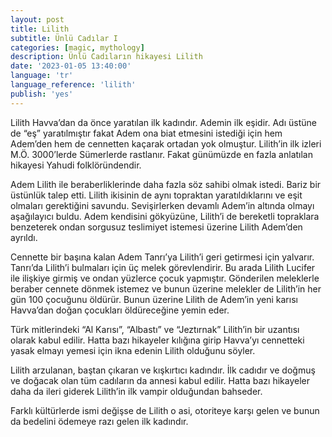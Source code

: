 ```yaml
---
layout: post
title: Lilith
subtitle: Ünlü Cadılar I
categories: [magic, mythology]
description: Ünlü Cadıların hikayesi Lilith
date: '2023-01-05 13:40:00'
language: 'tr'
language_reference: 'lilith'
publish: 'yes'
---
```

Lilith Havva’dan da önce yaratılan ilk kadındır. Ademin ilk eşidir. Adı üstüne de “eş” yaratılmıştır fakat Adem ona biat etmesini istediği için hem Adem’den hem de cennetten kaçarak ortadan yok olmuştur.
Lilith’in ilk izleri M.Ö. 3000’lerde Sümerlerde rastlanır. Fakat günümüzde en fazla anlatılan hikayesi Yahudi folklöründendir.

Adem Lilith ile beraberliklerinde daha fazla söz sahibi olmak istedi. Bariz bir üstünlük talep etti. Lilith ikisinin de aynı topraktan yaratıldıklarını ve eşit olmaları gerektiğini savundu. Sevişirlerken devamlı Adem’in altında olmayı aşağılayıcı buldu. Adem kendisini gökyüzüne, Lilith’i de bereketli topraklara benzeterek ondan sorgusuz teslimiyet istemesi üzerine Lilith Adem’den ayrıldı.

Cennette bir başına kalan Adem Tanrı’ya Lilith’i geri getirmesi için yalvarır. Tanrı’da Lilith’i bulmaları için üç melek görevlendirir. Bu arada Lilith Lucifer ile ilişkiye girmiş ve ondan yüzlerce çocuk yapmıştır. Gönderilen meleklerle beraber cennete dönmek istemez ve bunun üzerine melekler de Lilith’in her gün 100 çocuğunu öldürür. Bunun üzerine Lilith de Adem’in yeni karısı Havva’dan doğan çocukları öldüreceğine yemin eder.

Türk mitlerindeki “Al Karısı”, “Albastı” ve “Jeztırnak” Lilith’in bir uzantısı olarak kabul edilir. Hatta bazı hikayeler kılığına girip Havva’yı cennetteki yasak elmayı yemesi için ikna edenin Lilith olduğunu söyler.

Lilith arzulanan, baştan çıkaran ve kışkırtıcı kadındır. İlk cadıdır ve doğmuş ve doğacak olan tüm cadıların da annesi kabul edilir. Hatta bazı hikayeler daha da ileri giderek Lilith’in ilk vampir olduğundan bahseder.

Farklı kültürlerde ismi değişse de Lilith o asi, otoriteye karşı gelen ve bunun da bedelini ödemeye razı gelen ilk kadındır.
